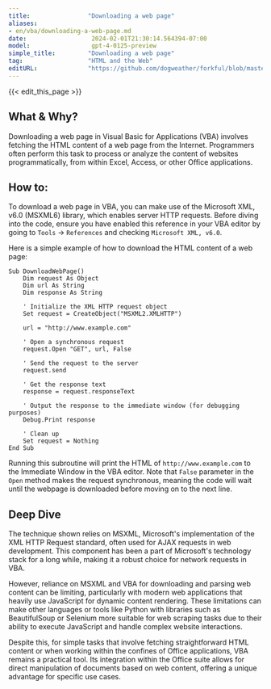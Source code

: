 ```yaml
---
title:                "Downloading a web page"
aliases:
- en/vba/downloading-a-web-page.md
date:                  2024-02-01T21:30:14.564394-07:00
model:                 gpt-4-0125-preview
simple_title:         "Downloading a web page"
tag:                  "HTML and the Web"
editURL:              "https://github.com/dogweather/forkful/blob/master/content/en/vba/downloading-a-web-page.md"
---
```


{{< edit_this_page >}}

## What & Why?

Downloading a web page in Visual Basic for Applications (VBA) involves fetching the HTML content of a web page from the Internet. Programmers often perform this task to process or analyze the content of websites programmatically, from within Excel, Access, or other Office applications.

## How to:

To download a web page in VBA, you can make use of the Microsoft XML, v6.0 (MSXML6) library, which enables server HTTP requests. Before diving into the code, ensure you have enabled this reference in your VBA editor by going to `Tools` -> `References` and checking `Microsoft XML, v6.0`.

Here is a simple example of how to download the HTML content of a web page:

```basic
Sub DownloadWebPage()
    Dim request As Object
    Dim url As String
    Dim response As String
    
    ' Initialize the XML HTTP request object
    Set request = CreateObject("MSXML2.XMLHTTP")
    
    url = "http://www.example.com"
    
    ' Open a synchronous request
    request.Open "GET", url, False
    
    ' Send the request to the server
    request.send
    
    ' Get the response text
    response = request.responseText
    
    ' Output the response to the immediate window (for debugging purposes)
    Debug.Print response
    
    ' Clean up
    Set request = Nothing
End Sub
```

Running this subroutine will print the HTML of `http://www.example.com` to the Immediate Window in the VBA editor. Note that `False` parameter in the `Open` method makes the request synchronous, meaning the code will wait until the webpage is downloaded before moving on to the next line.

## Deep Dive

The technique shown relies on MSXML, Microsoft's implementation of the XML HTTP Request standard, often used for AJAX requests in web development. This component has been a part of Microsoft's technology stack for a long while, making it a robust choice for network requests in VBA.

However, reliance on MSXML and VBA for downloading and parsing web content can be limiting, particularly with modern web applications that heavily use JavaScript for dynamic content rendering. These limitations can make other languages or tools like Python with libraries such as BeautifulSoup or Selenium more suitable for web scraping tasks due to their ability to execute JavaScript and handle complex website interactions.

Despite this, for simple tasks that involve fetching straightforward HTML content or when working within the confines of Office applications, VBA remains a practical tool. Its integration within the Office suite allows for direct manipulation of documents based on web content, offering a unique advantage for specific use cases.
